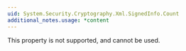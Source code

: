 ```yaml
---
uid: System.Security.Cryptography.Xml.SignedInfo.Count
additional_notes.usage: *content
---
```


<p>This property is not supported, and cannot be used.</p>


